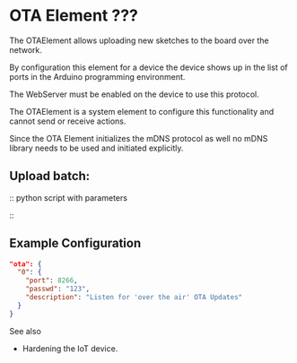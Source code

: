 # OTA Element ???


The OTAElement allows uploading new sketches to the board over the network.

By configuration this element for a device the   device shows up in the list of ports in the Arduino programming environment.

The WebServer must be enabled on the device to use this protocol.

The OTAElement is a system element to configure this functionality and cannot send or receive actions.

Since the OTA Element initializes  the mDNS protocol as well no mDNS library needs to be used and initiated explicitly.

## Upload batch:

:: python script with parameters

:: 



## Example Configuration

```JSON
"ota": {
  "0": {
    "port": 8266,
    "passwd": "123",
    "description": "Listen for 'over the air' OTA Updates"
  }
}
```

See also

* Hardening the IoT device.